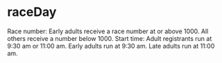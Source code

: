 # raceDay
Race number:  Early adults receive a race number at or above 1000. All others receive a number below 1000. Start time:  Adult registrants run at 9:30 am or 11:00 am. Early adults run at 9:30 am. Late adults run at 11:00 am.
